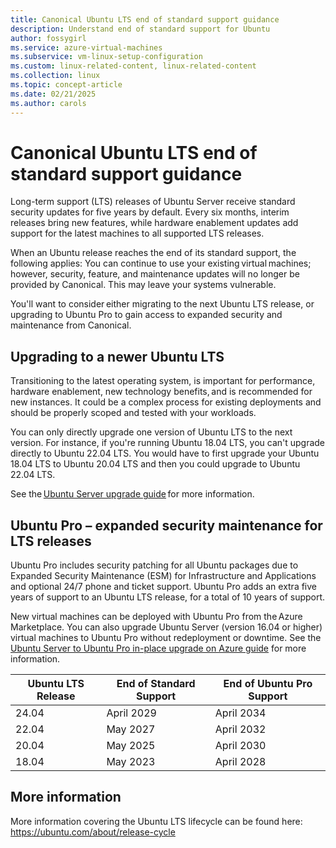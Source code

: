 ```yaml
---
title: Canonical Ubuntu LTS end of standard support guidance 
description: Understand end of standard support for Ubuntu
author: fossygirl
ms.service: azure-virtual-machines
ms.subservice: vm-linux-setup-configuration
ms.custom: linux-related-content, linux-related-content
ms.collection: linux
ms.topic: concept-article
ms.date: 02/21/2025
ms.author: carols
---
```


# Canonical Ubuntu LTS end of standard support guidance 

Long-term support (LTS) releases of Ubuntu Server receive standard security updates for five years by default. Every six months, interim releases bring new features, while hardware enablement updates add support for the latest machines to all supported LTS releases. 

When an Ubuntu release reaches the end of its standard support, the following applies: You can continue to use your existing virtual machines; however, security, feature, and maintenance updates will no longer be provided by Canonical. This may leave your systems vulnerable.  

You'll want to consider either migrating to the next Ubuntu LTS release, or upgrading to Ubuntu Pro to gain access to expanded security and maintenance from Canonical.   

## Upgrading to a newer Ubuntu LTS 

Transitioning to the latest operating system, is important for performance, hardware enablement, new technology benefits, and is recommended for new instances. It could be a complex process for existing deployments and should be properly scoped and tested with your workloads.   

You can only directly upgrade one version of Ubuntu LTS to the next version. For instance, if you're running Ubuntu 18.04 LTS, you can't upgrade directly to Ubuntu 22.04 LTS. You would have to first upgrade your Ubuntu 18.04 LTS to Ubuntu 20.04 LTS and then you could upgrade to Ubuntu 22.04 LTS. 

See the [Ubuntu Server upgrade guide](https://ubuntu.com/server/docs/how-to-upgrade-your-release) for more information.  

## Ubuntu Pro – expanded security maintenance for LTS releases

Ubuntu Pro includes security patching for all Ubuntu packages due to Expanded Security Maintenance (ESM) for Infrastructure and Applications and optional 24/7 phone and ticket support. Ubuntu Pro adds an extra five years of support to an Ubuntu LTS release, for a total of 10 years of support. 

New virtual machines can be deployed with Ubuntu Pro from the Azure Marketplace. You can also upgrade Ubuntu Server (version 16.04 or higher) virtual machines to Ubuntu Pro without redeployment or downtime. See the [Ubuntu Server to Ubuntu Pro in-place upgrade on Azure guide](https://learn.microsoft.com/azure/virtual-machines/workloads/canonical/ubuntu-pro-in-place-upgrade) for more information.


| **Ubuntu LTS Release** | **End of Standard Support** | **End of Ubuntu Pro Support** |
|---|---|---|
| 24.04   | April 2029 | April 2034|
| 22.04   |  May 2027 | April 2032 |
| 20.04   | May 2025  | April 2030 |
| 18.04   | May 2023  | April 2028 |


## More information  

More information covering the Ubuntu LTS lifecycle can be found here: https://ubuntu.com/about/release-cycle
